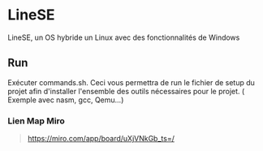 # LineSE
LineSE, un OS hybride un Linux avec des fonctionnalités de Windows

## Run
Exécuter commands.sh. Ceci vous permettra de run le fichier de setup du projet afin d'installer l'ensemble des outils nécessaires pour le projet. ( Exemple avec nasm, gcc, Qemu...)

### Lien Map Miro
> https://miro.com/app/board/uXjVNkGb_ts=/